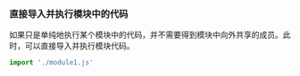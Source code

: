 ### 直接导入并执行模块中的代码
如果只是单纯地执行某个模块中的代码，并不需要得到模块中向外共享的成员。此时，可以直接导入并执行模块代码。
```js
import './module1.js'
```
